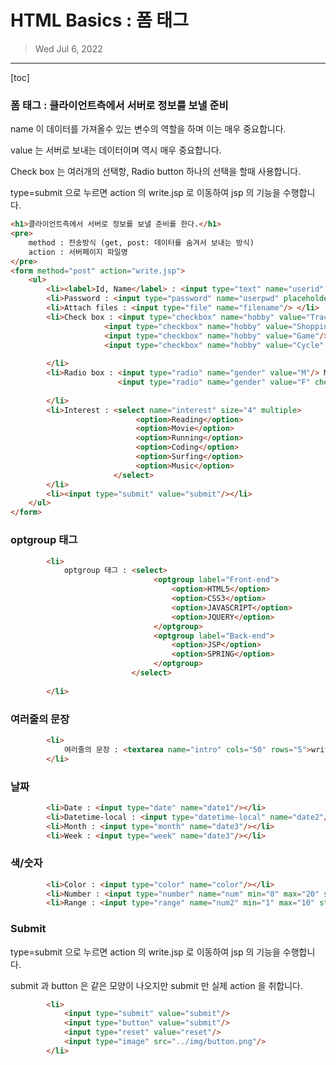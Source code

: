 # HTML Basics : 폼 태그

> Wed Jul 6, 2022

---

[toc]

### 폼 태그 : 클라이언트측에서 서버로 정보를 보낼 준비

name 이 데이터를 가져올수 있는 변수의 역할을 하며 이는 매우 중요합니다.

value 는 서버로 보내는 데이터이며 역시 매우 중요합니다.

Check box 는 여러개의 선택항, Radio button 하나의 선택을 할때 사용합니다. 

type=submit 으로 누르면 action 의 write.jsp 로 이동하여 jsp 의 기능을 수행합니다.

```html
<h1>클라이언트측에서 서버로 정보를 보낼 준비를 한다.</h1>
<pre>
	method : 전송방식 (get, post: 데이터를 숨겨서 보내는 방식)
	action : 서버페이지 파일명
</pre>
<form method="post" action="write.jsp">
	<ul>
		<li><label>Id, Name</label> : <input type="text" name="userid" size="30" value="" maxlength="10" placeholder="Enter user id" required/></li>
		<li>Password : <input type="password" name="userpwd" placeholder="Enter password"/></li>
		<li>Attach files : <input type="file" name="filename"/> </li>
		<li>Check box : <input type="checkbox" name="hobby" value="Tracking"/> Tracking
					 <input type="checkbox" name="hobby" value="Shopping" checked/> Shopping
					 <input type="checkbox" name="hobby" value="Game"/> Game
					 <input type="checkbox" name="hobby" value="Cycle" checked/> Cycle
					 
		</li> 
		<li>Radio box : <input type="radio" name="gender" value="M"/> Male
						<input type="radio" name="gender" value="F" checked/> Female
		
		</li>
		<li>Interest : <select name="interest" size="4" multiple>
							<option>Reading</option>
							<option>Movie</option>
							<option>Running</option>
							<option>Coding</option>
							<option>Surfing</option>
							<option>Music</option>
					   </select> 
		</li>
		<li><input type="submit" value="submit"/></li>
	</ul>
</form>
```





### optgroup 태그

```html
		<li>
			optgroup 태그 : <select>
								<optgroup label="Front-end">
									<option>HTML5</option>
									<option>CSS3</option>
									<option>JAVASCRIPT</option>
									<option>JQUERY</option>
								</optgroup>
								<optgroup label="Back-end">
						   			<option>JSP</option>
						   			<option>SPRING</option>
						   		</optgroup>
						   </select>
		
		</li>
```



### 여러줄의 문장

```html
		<li>
			여러줄의 문장 : <textarea name="intro" cols="50" rows="5">write here</textarea>
		</li>
```



### 날짜

```html
		<li>Date : <input type="date" name="date1"/></li>
		<li>Datetime-local : <input type="datetime-local" name="date2"/></li>
		<li>Month : <input type="month" name="date3"/></li>
		<li>Week : <input type="week" name="date3"/></li>
```



### 색/숫자

```html
		<li>Color : <input type="color" name="color"/></li>
		<li>Number : <input type="number" name="num" min="0" max="20" step="5" value="10"/></li>
		<li>Range : <input type="range" name="num2" min="1" max="10" step="2" value="3"></li>
```



### Submit

type=submit 으로 누르면 action 의 write.jsp 로 이동하여 jsp 의 기능을 수행합니다.

submit 과 button 은 같은 모양이 나오지만 submit 만 실제 action 을 취합니다.

```html
		<li>
			<input type="submit" value="submit"/>
			<input type="button" value="submit"/>
			<input type="reset" value="reset"/>
			<input type="image" src="../img/button.png"/>
		</li>
```

